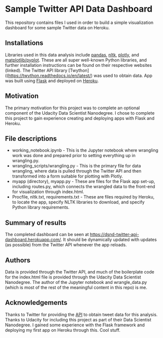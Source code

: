 # Sample Twitter API Data Dashboard

This repository contains files I used in order to build a simple visualization dashboard for some sample Twitter data on Heroku.

## Installations
Libraries used in this data analysis include [pandas](https://pandas.pydata.org/), [nltk](https://www.nltk.org/), [plotly](https://plot.ly/python/), and [matplotlib/pyplot](https://matplotlib.org/api/pyplot_api.html). These are all super well-known Python libraries, and further installation instructions can be found on their respective websites (linked). The Twitter API library [Twython]((https://twython.readthedocs.io/en/latest/) was used to obtain data. App was built using [Flask](http://flask.pocoo.org/) and deployed on [Heroku](https://dashboard.heroku.com/login). 

## Motivation
The primary motivation for this project was to complete an optional component of the Udacity Data Scientist Nanodegree. I chose to complete this project to gain experience creating and deploying apps with Flask and Heroku. 

## File descriptions
- working_notebook.ipynb - This is the Jupyter notebook where wrangling work was done and prepared prior to setting everything up in wrangling.py.
- wrangling_scripts/wrangling.py - This is the primary file for data wrangling, where data is pulled through the Twitter API and then transformed into a form suitable for plotting with Plotly.
- myapp (directory), myapp.py - These are files for the Flask app set-up, including routes.py, which connects the wrangled data to the front-end for visualization through index.html.
- Procfile, nltk.txt, requirements.txt - These are files required by Heroku, to locate the app, specify NLTK libraries to download, and specify Python library requirements.

## Summary of results
The completed dashboard can be seen at https://dsnd-twitter-api-dashboard.herokuapp.com/. It should be dynamically updated with updates (as possible) from the Twitter API whenever the app reloads.

## Authors
Data is provided through the Twitter API, and much of the boilerplate code for the index.html file is provided through the Udacity Data Scientist Nanodegree. The author of the Jupyter notebook and wrangle_data.py (which is most of the rest of the meaningful content in this repo) is me.

## Acknowledgements
Thanks to Twitter for providing the [API](https://developer.twitter.com/en/docs/tweets/search/api-reference/get-search-tweets.html) to obtain tweet data for this analysis. Thanks to Udacity for including this project as part of their Data Scientist Nanodegree. I gained some experience with the Flask framework and deploying my first app on Heroku through this. Cool stuff.
